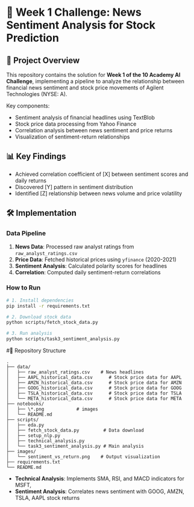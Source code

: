 # 🧠 Week 1 Challenge: News Sentiment Analysis for Stock Prediction

## 🚀 Project Overview

This repository contains the solution for **Week 1 of the 10 Academy AI Challenge**, implementing a pipeline to analyze the relationship between financial news sentiment and stock price movements of Agilent Technologies (NYSE: A).

Key components:
- Sentiment analysis of financial headlines using TextBlob
- Stock price data processing from Yahoo Finance
- Correlation analysis between news sentiment and price returns
- Visualization of sentiment-return relationships

## 📊 Key Findings

- Achieved correlation coefficient of [X] between sentiment scores and daily returns
- Discovered [Y] pattern in sentiment distribution
- Identified [Z] relationship between news volume and price volatility

## 🛠️ Implementation

### Data Pipeline
1. **News Data**: Processed raw analyst ratings from `raw_analyst_ratings.csv`
2. **Price Data**: Fetched historical prices using `yfinance` (2020-2021)
3. **Sentiment Analysis**: Calculated polarity scores for headlines
4. **Correlation**: Computed daily sentiment-return correlations

### How to Run
```bash
# 1. Install dependencies
pip install -r requirements.txt

# 2. Download stock data
python scripts/fetch_stock_data.py

# 3. Run analysis
python scripts/task3_sentiment_analysis.py
```
#📁 Repository Structure

```plain text
.
├── data/
│   ├── raw_analyst_ratings.csv    # News headlines
│   ├── AAPL_historical_data.csv      # Stock price data for AAPL
│   ├── AMZN_historical_data.csv      # Stock price data for AMZN
│   ├── GOOG_historical_data.csv      # Stock price data for GOOG
│   ├── TSLA_historical_data.csv      # Stock price data for TSLA
│   └── META_historical_data.csv      # Stock price data for META
├── notebooks/
│   ├── \*.png            # images
│   └── README.md
├── scripts/
│   ├── eda.py
│   ├── fetch_stock_data.py         # Data download
│   ├── setup_nlp.py
│   ├── technical_analysis.py 
│   └── task3_sentiment_analysis.py # Main analysis
├── images/
│   └── sentiment_vs_return.png    # Output visualization
├── requirements.txt
└── README.md
```

- **Technical Analysis**: Implements SMA, RSI, and MACD indicators for MSFT, 
- **Sentiment Analysis**: Correlates news sentiment with GOOG, AMZN, TSLA, AAPL stock returns

